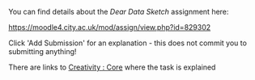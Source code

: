 You can find details about the _Dear Data Sketch_ assignment here:

https://moodle4.city.ac.uk/mod/assign/view.php?id=829302

Click 'Add Submission' for an explanation - this does not commit you to submitting anything!

There are links to [Creativity : Core](https://moodle4.city.ac.uk/mod/page/view.php?id=829277) where the task is explained